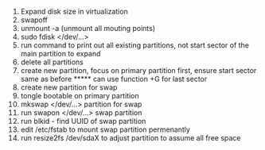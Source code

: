 1. Expand disk size in virtualization
2. swapoff <swap partition>
3. unmount -a  (unmount all mouting points)
4. sudo fdisk </dev/...>
5. run command to print out all existing partitions, not start sector of the main partition to expand
6. delete all partitions 
7. create new partition, focus on primary partition first, ensure start sector same as before
	***** can use function +<size>G for last sector 
8. create new partition for swap 
9. tongle bootable on primary partition 
10. mkswap </dev/...> partition for swap 
11. run swapon </dev/...> swap partition
12. run blkid - find UUID of swap partition
13. edit /etc/fstab to mount swap partition permenantly
14. run resize2fs /dev/sdaX to adjust partition to assume all free space 